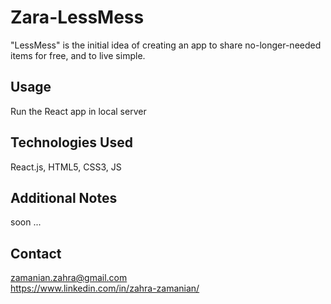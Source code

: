 # Zara-LessMess
"LessMess" is the initial idea of creating an app to share no-longer-needed items for free, and to live simple.

## Usage
Run the React app in local server

## Technologies Used
React.js, HTML5, CSS3, JS


## Additional Notes
soon ...


## Contact
zamanian.zahra@gmail.com  
https://www.linkedin.com/in/zahra-zamanian/
